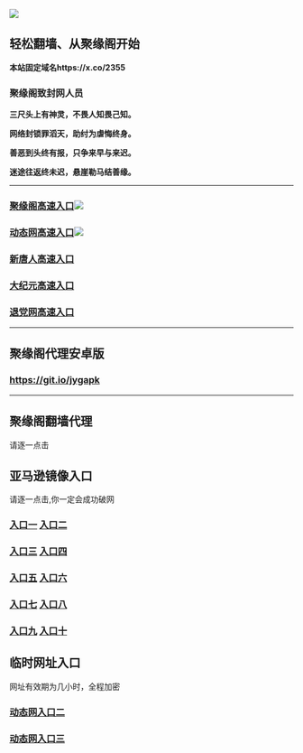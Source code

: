 
![](https://raw.githubusercontent.com/hao369/a/master/j.jpg)



## 轻松翻墙、从聚缘阁开始

**本站固定域名https://x.co/2355**

### 聚缘阁致封网人员

**三尺头上有神灵，不畏人知畏己知。**

**网络封锁罪滔天，助纣为虐悔终身。**

**善恶到头终有报，只争来早与来迟。**

**迷途往返终未迟，悬崖勒马结善缘。**





***
### [聚缘阁高速入口](https://7hdecsxvk5.execute-api.ap-northeast-2.amazonaws.com/getwty)![](https://raw.githubusercontent.com/hao369/a/master/jyg.gif)



### [动态网高速入口](https://twljb9uuxh.execute-api.ap-south-1.amazonaws.com/5235bb4356/?id=2)![](https://raw.githubusercontent.com/hao369/a/master/jygdl.gif)

### [新唐人高速入口](https://twljb9uuxh.execute-api.ap-south-1.amazonaws.com/5235bb4356/?id=5)

### [大纪元高速入口](https://twljb9uuxh.execute-api.ap-south-1.amazonaws.com/5235bb4356/?id=7)

### [退党网高速入口](https://twljb9uuxh.execute-api.ap-south-1.amazonaws.com/5235bb4356/?id=8)






***


##  聚缘阁代理安卓版

### https://git.io/jygapk


***


## 聚缘阁翻墙代理 

请逐一点击

## 亚马逊镜像入口 

请逐一点击,你一定会成功破网

### **[入口一](https://s3-ap-southeast-2.amazonaws.com/jyg1/jyg.html)** **[入口二]( https://s3.eu-west-2.amazonaws.com/jyg2/jyg.html)**


### **[入口三](https://s3.eu-central-1.amazonaws.com/jyg3/jyg.html)**  **[入口四](https://s3-ap-southeast-1.amazonaws.com/jyg4/jyg.html)**

### **[入口五](https://s3.ap-south-1.amazonaws.com/jyg5/jyg.html)**  **[入口六](https://s3-us-west-1.amazonaws.com/jyg6/jyg.html)**


###  **[入口七](https://s3-us-west-2.amazonaws.com/jyg7/jyg.html)**  **[入口八](https://s3-eu-west-1.amazonaws.com/jyg8/jyg.html)**


###  **[入口九](https://s3-ap-northeast-1.amazonaws.com/jyg9/jyg.html)**  **[入口十](https://s3.amazonaws.com/dtw/jyg.html)**



## 临时网址入口 

网址有效期为几小时，全程加密

### [动态网入口二](https://x.co/ddg)

### [动态网入口三](https://x.co/ddf)



